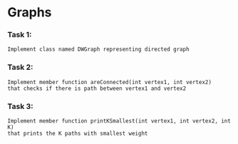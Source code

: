 # **Graphs**

### **Task 1:**
    Implement class named DWGraph representing directed graph

### **Task 2:**
    Implement member function areConnected(int vertex1, int vertex2)
    that checks if there is path between vertex1 and vertex2

### **Task 3:**
    Implement member function printKSmallest(int vertex1, int vertex2, int K)
    that prints the K paths with smallest weight

